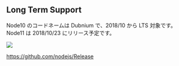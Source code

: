 ## Long Term Support

Node10 のコードネームは Dubnium で、2018/10 から LTS 対象です。  
Node11 は 2018/10/23 にリリース予定です。

<img src="https://github.com/nodejs/Release/blob/master/schedule.png?raw=true" class="lts">

<a href="https://github.com/nodejs/Release" class="ref-link">https://github.com/nodejs/Release</a>

